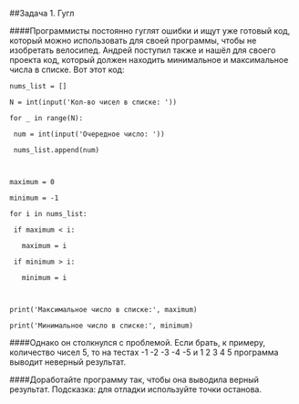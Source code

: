 ##Задача 1. Гугл

####Программисты постоянно гуглят ошибки и ищут уже готовый код, который можно использовать для своей программы, чтобы не изобретать велосипед. Андрей поступил также и нашёл для своего проекта код, который должен находить минимальное и максимальное числа в списке. Вот этот код:
````
nums_list = []

N = int(input('Кол-во чисел в списке: '))

for _ in range(N):

 num = int(input('Очередное число: '))

 nums_list.append(num)

 

maximum = 0

minimum = -1

for i in nums_list:

 if maximum < i:

   maximum = i

 if minimum > i:

   minimum = i

 

print('Максимальное число в списке:', maximum)

print('Минимальное число в списке:', minimum)

````


####Однако он столкнулся с проблемой. Если брать, к примеру, количество чисел 5, то на тестах -1 -2 -3 -4 -5 и 1 2 3 4 5 программа выводит неверный результат. 

####Доработайте программу так, чтобы она выводила верный результат. Подсказка: для отладки используйте точки останова.
````